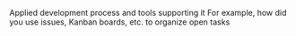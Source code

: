 Applied development process and tools supporting it
For example, how did you use issues, Kanban boards, etc. to organize open tasks
